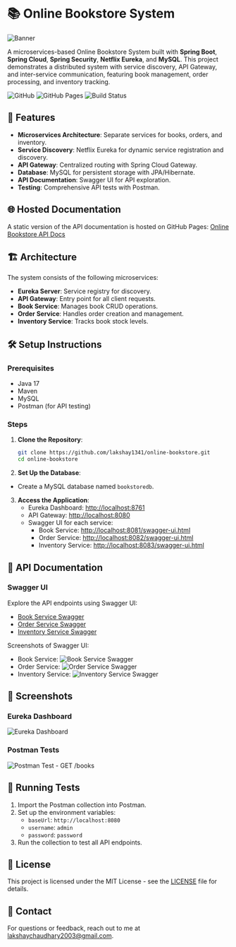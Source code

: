 # 📚 Online Bookstore System

![Banner](https://images.unsplash.com/photo-1512820790803-83ca734da794?q=80&w=1498&auto=format&fit=crop&ixlib=rb-4.0.3&ixid=M3wxMjA3fDB8MHxwaG90by1wYWdlfHx8fGVufDB8fHx8fA%3D%3D)

A microservices-based Online Bookstore System built with **Spring Boot**, **Spring Cloud**, **Spring Security**, **Netflix Eureka**, and **MySQL**. This project demonstrates a distributed system with service discovery, API Gateway, and inter-service communication, featuring book management, order processing, and inventory tracking.

![GitHub](https://img.shields.io/github/license/lakshay1341/online-bookstore) ![GitHub Pages](https://img.shields.io/badge/GitHub%20Pages-Active-brightgreen) ![Build Status](https://img.shields.io/badge/build-passing-brightgreen)

## 🚀 Features
- **Microservices Architecture**: Separate services for books, orders, and inventory.
- **Service Discovery**: Netflix Eureka for dynamic service registration and discovery.
- **API Gateway**: Centralized routing with Spring Cloud Gateway.
- **Database**: MySQL for persistent storage with JPA/Hibernate.
- **API Documentation**: Swagger UI for API exploration.
- **Testing**: Comprehensive API tests with Postman.

## 🌐 Hosted Documentation
A static version of the API documentation is hosted on GitHub Pages: [Online Bookstore API Docs](https://lakshay1341.github.io/online-bookstore/)


## 🏗️ Architecture
The system consists of the following microservices:
- **Eureka Server**: Service registry for discovery.
- **API Gateway**: Entry point for all client requests.
- **Book Service**: Manages book CRUD operations.
- **Order Service**: Handles order creation and management.
- **Inventory Service**: Tracks book stock levels.

## 🛠️ Setup Instructions
### Prerequisites
- Java 17
- Maven
- MySQL
- Postman (for API testing)

### Steps
1. **Clone the Repository**:
   ```bash
   git clone https://github.com/lakshay1341/online-bookstore.git
   cd online-bookstore
   
2. **Set Up the Database**:
  - Create a MySQL database named `bookstoredb`.

3. **Access the Application**:
   - Eureka Dashboard: [http://localhost:8761](http://localhost:8761)
   - API Gateway: [http://localhost:8080](http://localhost:8080)
   - Swagger UI for each service:
     - Book Service: [http://localhost:8081/swagger-ui.html](http://localhost:8081/swagger-ui.html)
     - Order Service: [http://localhost:8082/swagger-ui.html](http://localhost:8082/swagger-ui.html)
     - Inventory Service: [http://localhost:8083/swagger-ui.html](http://localhost:8083/swagger-ui.html)

## 📖 API Documentation
### Swagger UI
Explore the API endpoints using Swagger UI:
- [Book Service Swagger](http://localhost:8081/swagger-ui.html)
- [Order Service Swagger](http://localhost:8082/swagger-ui.html)
- [Inventory Service Swagger](http://localhost:8083/swagger-ui.html)

Screenshots of Swagger UI:
- Book Service: ![Book Service Swagger](https://github.com/lakshay1341/online-bookstore/blob/main/docs/books_swagger.png)
- Order Service: ![Order Service Swagger](https://github.com/lakshay1341/online-bookstore/blob/main/docs/orders_swagger.png)
- Inventory Service: ![Inventory Service Swagger](https://github.com/lakshay1341/online-bookstore/blob/main/docs/inventory_swagger.png)

## 📸 Screenshots
### Eureka Dashboard
![Eureka Dashboard](https://github.com/lakshay1341/online-bookstore/blob/main/docs/eureka_dashboard.png)

### Postman Tests
![Postman Test - GET /books](https://github.com/lakshay1341/online-bookstore/blob/main/docs/postman_get_books.png)

## 🧪 Running Tests
1. Import the Postman collection into Postman.
2. Set up the environment variables:
   - `baseUrl`: `http://localhost:8080`
   - `username`: `admin`
   - `password`: `password`
3. Run the collection to test all API endpoints.

## 📜 License
This project is licensed under the MIT License - see the [LICENSE](LICENSE) file for details.

## 📧 Contact
For questions or feedback, reach out to me at [lakshaychaudhary2003@gmail.com](mailto:lakshaychaudhary2003@gmail.com).
  
